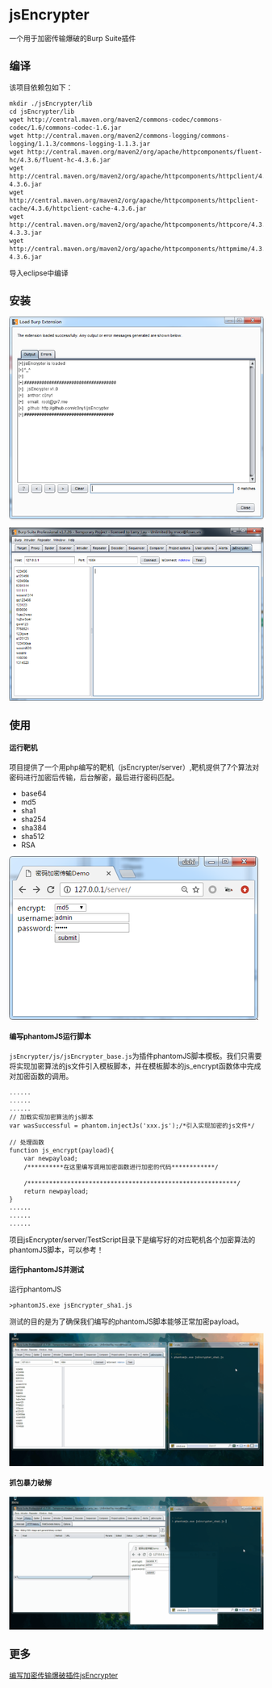 # jsEncrypter
一个用于加密传输爆破的Burp Suite插件

## 编译

该项目依赖包如下：

```
mkdir ./jsEncrypter/lib
cd jsEncrypter/lib 
wget http://central.maven.org/maven2/commons-codec/commons-codec/1.6/commons-codec-1.6.jar
wget http://central.maven.org/maven2/commons-logging/commons-logging/1.1.3/commons-logging-1.1.3.jar
wget http://central.maven.org/maven2/org/apache/httpcomponents/fluent-hc/4.3.6/fluent-hc-4.3.6.jar
wget http://central.maven.org/maven2/org/apache/httpcomponents/httpclient/4.3.6/httpclient-4.3.6.jar
wget http://central.maven.org/maven2/org/apache/httpcomponents/httpclient-cache/4.3.6/httpclient-cache-4.3.6.jar
wget http://central.maven.org/maven2/org/apache/httpcomponents/httpcore/4.3.3/httpcore-4.3.3.jar
wget http://central.maven.org/maven2/org/apache/httpcomponents/httpmime/4.3.6/httpmime-4.3.6.jar
```

导入eclipse中编译

## 安装

![加载](./doc/load.png)

![加载](./doc/tab.png)

## 使用
#### 运行靶机
项目提供了一个用php编写的靶机（jsEncrypter/server）,靶机提供了7个算法对密码进行加密后传输，后台解密，最后进行密码匹配。

* base64
* md5
* sha1
* sha254
* sha384
* sha512
* RSA

![靶机](./doc/server.png)

#### 编写phantomJS运行脚本

`jsEncrypter/js/jsEncrypter_base.js`为插件phantomJS脚本模板。我们只需要将实现加密算法的js文件引入模板脚本，并在模板脚本的js_encrypt函数体中完成对加密函数的调用。

````
......
......
......
// 加载实现加密算法的js脚本
var wasSuccessful = phantom.injectJs('xxx.js');/*引入实现加密的js文件*/

// 处理函数
function js_encrypt(payload){
	var newpayload;
	/**********在这里编写调用加密函数进行加密的代码************/

	/**********************************************************/
	return newpayload;
}
......
......
......
````

项目jsEncrypter/server/TestScript目录下是编写好的对应靶机各个加密算法的phantomJS脚本，可以参考！

#### 运行phantomJS并测试
运行phantomJS
```
>phantomJS.exe jsEncrypter_sha1.js 
```

测试的目的是为了确保我们编写的phantomJS脚本能够正常加密payload。

![运行phantomJS并测试](./doc/test.gif)

#### 抓包暴力破解
![抓包暴力破解](./doc/crack.gif)

## 更多
[编写加密传输爆破插件jsEncrypter](http://gv7.me/articles/2017/jsEncrypter/)